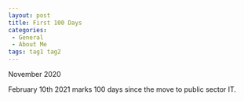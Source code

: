 ```yaml
---
layout: post
title: First 100 Days
categories:
 - General
 - About Me
tags: tag1 tag2
---
```

November 2020

February 10th 2021 marks 100 days since the move to public sector IT. 
